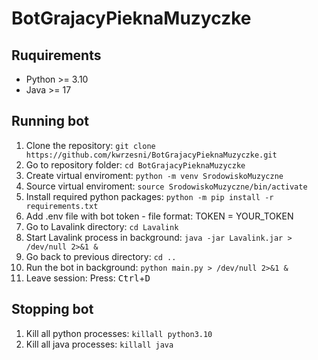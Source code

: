 # BotGrajacyPieknaMuzyczke

## Ruquirements
- Python >= 3.10
- Java >= 17

## Running bot
1. Clone the repository: ```git clone https://github.com/kwrzesni/BotGrajacyPieknaMuzyczke.git```
2. Go to repository folder: ```cd BotGrajacyPieknaMuzyczke```
3. Create virtual enviroment: ```python -m venv SrodowiskoMuzyczne```
4. Source virtual enviroment: ```source SrodowiskoMuzyczne/bin/activate```
5. Install required python packages: ```python -m pip install -r requirements.txt```
6. Add .env file with bot token - file format: TOKEN = YOUR_TOKEN
7. Go to Lavalink directory: ```cd Lavalink```
8. Start Lavalink process in background: ```java -jar Lavalink.jar > /dev/null 2>&1 &```
9. Go back to previous directory: ```cd ..```
10. Run the bot  in background: ```python main.py > /dev/null 2>&1 &```
11. Leave session: Press: <kbd>Ctrl</kbd>+<kbd>D</kbd>

## Stopping bot
1. Kill all python processes: ```killall python3.10```
2. Kill all java processes: ```killall java```
